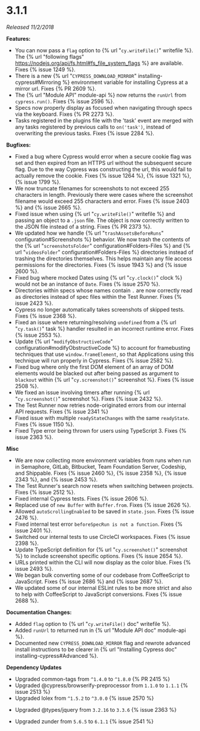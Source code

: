 # 3.1.1

*Released 11/2/2018*

**Features:**

- You can now pass a `flag` option to {% url "`cy.writeFile()`" writefile %}. The {% url "following flags" https://nodejs.org/api/fs.html#fs_file_system_flags %} are available. Fixes {% issue 1249 %}.
- There is a new {% url "`CYPRESS_DOWNLOAD_MIRROR`" installing-cypress#Mirroring %} environment variable for installing Cypress at a mirror url. Fixes {% PR 2609 %}.
- The {% url "Module API" module-api %} now returns the `runUrl` from `cypress.run()`. Fixes {% issue 2596 %}.
- Specs now properly display as focused when navigating through specs via the keyboard. Fixes {% PR 2273 %}.
- Tasks registered in the plugins file with the 'task' event are merged with any tasks registered by previous calls to `on('task')`, instead of overwriting the previous tasks. Fixes {% issue 2284 %}.

**Bugfixes:**

- Fixed a bug where Cypress would error when a secure cookie flag was set and then expired from an HTTPS url without the subsequent secure flag. Due to the way Cypress was constructing the url, this would fail to actually remove the cookie. Fixes {% issue 1264 %}, {% issue 1321 %}, {% issue 1799 %}.
- We now truncate filenames for screenshots to not exceed 255 characters in length. Previously there were cases where the screenshot filename would exceed 255 characters and error. Fixes {% issue 2403 %} and {% issue 2665 %}.
- Fixed issue when using {% url "`cy.writeFile()`" writefile %} and passing an object to a `.json` file. The object is now correctly written to the JSON file instead of a string. Fixes {% PR 2373 %}.
- We updated how we handle {% url "`trashAssetsBeforeRuns`" configuration#Screenshots %} behavior. We now trash the contents of the {% url "`screenshotsFolder`" configuration#Folders-Files %} and {% url "`videosFolder`" configuration#Folders-Files %} directories instead of trashing the directories themselves. This helps maintain any file access permissions for the directories. Fixes {% issue 1943 %} and {% issue 2600 %}.
- Fixed bug where mocked Dates using {% url "`cy.clock()`" clock %} would not be an instance of `Date`. Fixes {% issue 2570 %}.
- Directories within specs whose names contain `.` are now correctly read as directories instead of spec files within the Test Runner. Fixes {% issue 2423 %}.
- Cypress no longer automatically takes screenshots of skipped tests. Fixes {% issue 2368 %}.
- Fixed an issue where returning/resolving `undefined` from a {% url "`cy.task()`" task %} handler resulted in an incorrect runtime error. Fixes {% issue 2553 %}.
- Update {% url "`modifyObstructiveCode`" configuration#modifyObstructiveCode %} to account for framebusting techniques that use `window.frameElement`, so that Applications using this technique will run properly in Cypress. Fixes {% issue 2582 %}.
- Fixed bug where only the first DOM element of an array of DOM elements would be blacked out after being passed as argument to `blackout` within {% url "`cy.screenshot()`" screenshot %}. Fixes {% issue 2508 %}.
- We fixed an issue involving timers after running {% url "`cy.screenshot()`" screenshot %}. Fixes {% issue 2432 %}.
- The Test Runner now retries node-originated errors from our internal API requests. Fixes {% issue 2341 %}
- Fixed issue with multiple `readyStateChanges` with the same `readyState`. Fixes {% issue 1150 %}.
- Fixed Type error being thrown for users using TypeScript 3. Fixes {% issue 2363 %}.

**Misc**

- We are now collecting more environment variables from runs when run in Semaphore, GitLab, Bitbucket, Team Foundation Server, Codeship, and Shippable. Fixes {% issue 2460 %}, {% issue 2358 %}, {% issue 2343 %}, and {% issue 2453 %}.
- The Test Runner's search now resets when switching between projects. Fixes {% issue 2512 %}.
- Fixed internal Cypress tests. Fixes {% issue 2606 %}.
- Replaced use of `new Buffer` with `Buffer.from`. Fixes {% issue 2626 %}.
- Allowed `autoScrollingEnabled` to be saved in `state.json`. Fixes {% issue 2476 %}.
- Fixed internal test error `beforeSpecRun is not a function`. Fixes {% issue 2401 %}.
- Switched our internal tests to use CircleCI workspaces. Fixes {% issue 2398 %}.
- Update TypeScript definition for {% url "`cy.screenshot()`" screenshot %} to include screenshot specific options. Fixes {% issue 2654 %}.
- URLs printed within the CLI will now display as the color blue. Fixes {% issue 2493 %}.
- We began bulk converting some of our codebase from CoffeeScript to JavaScript. Fixes {% issue 2686 %} and {% issue 2687 %}.
- We updated some of our internal ESLint rules to be more strict and also to help with CoffeeScript to JavaScript conversions. Fixes {% issue 2688 %}.

**Documentation Changes:**

- Added `flag` option to {% url "`cy.writeFile()` doc" writefile %}.
- Added `runUrl` to returned run in {% url "Module API doc" module-api %}.
- Documented new `CYPRESS_DOWNLOAD_MIRROR` flag and rewrote advanced install instructions to be clearer in {% url "Installing Cypress doc" installing-cypress#Advanced %}.

**Dependency Updates**

- Upgraded common-tags from `^1.4.0` to `^1.8.0` {% PR 2415 %}
- Upgraded @cypress/browserify-preprocessor from `1.1.0` to `1.1.1` {% issue 2513 %}
- Upgraded lolex from `^1.5.2` to `^3.0.0` {% issue 2570 %}
<!-- textlint-disable -->
- Upgraded @types/jquery from `3.2.16` to `3.3.6` {% issue 2363 %}
<!-- textlint-enable -->
- Upgraded zunder from `5.6.5` to `6.1.1` {% issue 2541 %}